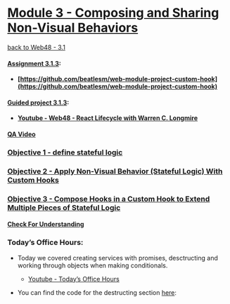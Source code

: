 # [Module 3 - Composing and Sharing Non-Visual Behaviors](https://github.com/beatlesm/web/tree/main/3.1/Module311)

[back to Web48 - 3.1](../README.md)

#### [Assignment 3.1.3](./Assign313/README.md):

-   **[https://github.com/beatlesm/web-module-project-custom-hook](https://github.com/beatlesm/web-module-project-custom-hook)**
   
#### [Guided project 3.1.3](./Guided313):

-   **[Youtube - Web48 - React Lifecycle with Warren C. Longmire](https://www.youtube.com/watch?v=Dig2VLr6gbM)**

#### [QA Video](./QA_Video/README.md)


### [Objective 1 - define stateful logic](./Objects/Object_1.md)

### [Objective 2 - Apply Non-Visual Behavior (Stateful Logic) With Custom Hooks](./Objects/Object_2.md)

### [Objective 3 - Compose Hooks in a Custom Hook to Extend Multiple Pieces of Stateful Logic](./Objects/Object_3.md)

#### [Check For Understanding](./Objects/Understanding.md)


### Today’s Office Hours:

-	Today we covered creating services with promises, desctructing and working through objects when making conditionals.

	-	[Youtube - Today’s Office Hours](https://youtu.be/lkmiNfWXbtU)
	
-	You can find the code for the destructing section [here](https://codesandbox.io/s/restless-water-v6hkt?file=/src/App.js):

